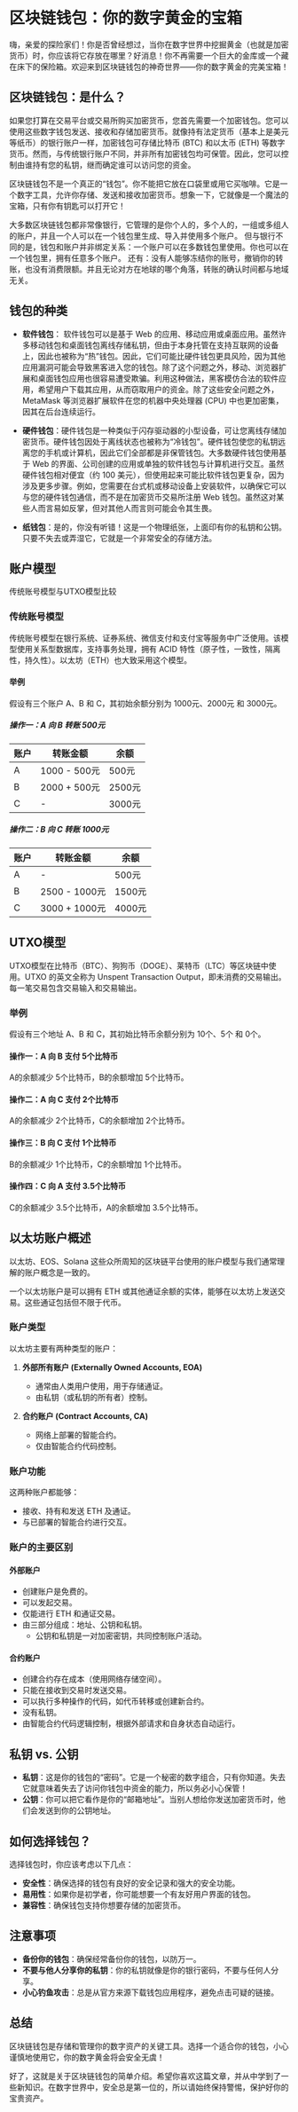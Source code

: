# 区块链钱包：你的数字黄金的宝箱

嗨，亲爱的探险家们！你是否曾经想过，当你在数字世界中挖掘黄金（也就是加密货币）时，你应该将它存放在哪里？好消息！你不再需要一个巨大的金库或一个藏在床下的保险箱。欢迎来到区块链钱包的神奇世界——你的数字黄金的完美宝箱！

## 区块链钱包：是什么？
如果您打算在交易平台或交易所购买加密货币，您首先需要一个加密钱包。您可以使用这些数字钱包发送、接收和存储加密货币。就像持有法定货币（基本上是美元等纸币）的银行账户一样，加密钱包可存储比特币 (BTC) 和以太币 (ETH) 等数字货币。然而，与传统银行账户不同，并非所有加密钱包均可保管。因此，您可以控制由谁持有您的私钥，继而确定谁可以访问您的资金。

区块链钱包不是一个真正的“钱包”。你不能把它放在口袋里或用它买咖啡。它是一个数字工具，允许你存储、发送和接收加密货币。想象一下，它就像是一个魔法的宝箱，只有你有钥匙可以打开它！

大多数区块链钱包都非常像银行，它管理的是你个人的，多个人的，一组或多组人的账户，并且一个人可以在一个钱包里生成、导入并使用多个账户。
但与银行不同的是，钱包和账户并非绑定关系：一个账户可以在多数钱包里使用。你也可以在一个钱包里，拥有任意多个账户。
还有：没有人能够冻结你的账号，撤销你的转账，也没有消费限额。并且无论对方在地球的哪个角落，转账的确认时间都与地域无关。

## 钱包的种类

- **软件钱包**：
软件钱包可以是基于 Web 的应用、移动应用或桌面应用。虽然许多移动钱包和桌面钱包离线存储私钥，但由于本身托管在支持互联网的设备上，因此也被称为“热”钱包。因此，它们可能比硬件钱包更具风险，因为其他应用漏洞可能会导致黑客进入您的钱包。除了这个问题之外，移动、浏览器扩展和桌面钱包应用也很容易遭受欺骗。利用这种做法，黑客模仿合法的软件应用，希望用户下载其应用，从而窃取用户的资金。除了这些安全问题之外，MetaMask 等浏览器扩展软件在您的机器中央处理器 (CPU) 中也更加密集，因其在后台连续运行。

- **硬件钱包**：硬件钱包是一种类似于闪存驱动器的小型设备，可让您离线存储加密货币。硬件钱包因处于离线状态也被称为“冷钱包”。硬件钱包使您的私钥远离您的手机或计算机，因此它们全部都是非保管钱包。大多数硬件钱包使用基于 Web 的界面、公司创建的应用或单独的软件钱包与计算机进行交互。虽然硬件钱包相对便宜（约 100 美元），但使用起来可能比软件钱包更复杂，因为涉及更多步骤。例如，您需要在台式机或移动设备上安装软件，以确保它可以与您的硬件钱包通信，而不是在加密货币交易所注册 Web 钱包。虽然这对某些人而言易如反掌，但对其他人而言则可能会令其生畏。

- **纸钱包**：是的，你没有听错！这是一个物理纸张，上面印有你的私钥和公钥。只要不失去或弄湿它，它就是一个非常安全的存储方法。

## 账户模型

传统账号模型与UTXO模型比较

### 传统账号模型

传统账号模型在银行系统、证券系统、微信支付和支付宝等服务中广泛使用。该模型使用关系型数据库，支持事务处理，拥有 ACID 特性（原子性，一致性，隔离性，持久性）。以太坊（ETH）也大致采用这个模型。

#### 举例

假设有三个账户 A、B 和 C，其初始余额分别为 1000元、2000元 和 3000元。

##### 操作一：A 向 B 转账 500元

| 账户 | 转账金额        | 余额  |
| ---- | -------------- | ---- |
| A    | 1000 - 500元   | 500元 |
| B    | 2000 + 500元   | 2500元|
| C    | -              | 3000元|

##### 操作二：B 向 C 转账 1000元

| 账户 | 转账金额        | 余额  |
| ---- | -------------- | ---- |
| A    | -              | 500元 |
| B    | 2500 - 1000元  | 1500元|
| C    | 3000 + 1000元  | 4000元|

## UTXO模型

UTXO模型在比特币（BTC）、狗狗币（DOGE）、莱特币（LTC）等区块链中使用。UTXO 的英文全称为 Unspent Transaction Output，即未消费的交易输出。每一笔交易包含交易输入和交易输出。

### 举例

假设有三个地址 A、B 和 C，其初始比特币余额分别为 10个、5个 和 0个。

#### 操作一：A 向 B 支付 5个比特币

A的余额减少 5个比特币，B的余额增加 5个比特币。

#### 操作二：A 向 C 支付 2个比特币

A的余额减少 2个比特币，C的余额增加 2个比特币。

#### 操作三：B 向 C 支付 1个比特币

B的余额减少 1个比特币，C的余额增加 1个比特币。

#### 操作四：C 向 A 支付 3.5个比特币

C的余额减少 3.5个比特币，A的余额增加 3.5个比特币。



## 以太坊账户概述

以太坊、EOS、Solana 这些众所周知的区块链平台使用的账户模型与我们通常理解的账户概念是一致的。

一个以太坊账户是可以拥有 ETH 或其他通证余额的实体，能够在以太坊上发送交易。这些通证包括但不限于代币。

### 账户类型

以太坊主要有两种类型的账户：

1. **外部所有账户 (Externally Owned Accounts, EOA)**
   - 通常由人类用户使用，用于存储通证。
   - 由私钥（或私钥的所有者）控制。

2. **合约账户 (Contract Accounts, CA)**
   - 网络上部署的智能合约。
   - 仅由智能合约代码控制。

### 账户功能

这两种账户都能够：
- 接收、持有和发送 ETH 及通证。
- 与已部署的智能合约进行交互。

### 账户的主要区别

#### 外部账户
- 创建账户是免费的。
- 可以发起交易。
- 仅能进行 ETH 和通证交易。
- 由三部分组成：地址、公钥和私钥。
  - 公钥和私钥是一对加密密钥，共同控制账户活动。

#### 合约账户
- 创建合约存在成本（使用网络存储空间）。
- 只能在接收到交易时发送交易。
- 可以执行多种操作的代码，如代币转移或创建新合约。
- 没有私钥。
- 由智能合约代码逻辑控制，根据外部请求和自身状态自动运行。


## 私钥 vs. 公钥

- **私钥**：这是你的钱包的“密码”。它是一个秘密的数字组合，只有你知道。失去它就意味着失去了访问你钱包中资金的能力，所以务必小心保管！
- **公钥**：你可以把它看作是你的“邮箱地址”。当别人想给你发送加密货币时，他们会发送到你的公钥地址。

## 如何选择钱包？

选择钱包时，你应该考虑以下几点：

- **安全性**：确保选择的钱包有良好的安全记录和强大的安全功能。
- **易用性**：如果你是初学者，你可能想要一个有友好用户界面的钱包。
- **兼容性**：确保钱包支持你想要存储的加密货币。

## 注意事项

- **备份你的钱包**：确保经常备份你的钱包，以防万一。
- **不要与他人分享你的私钥**：你的私钥就像是你的银行密码，不要与任何人分享。
- **小心钓鱼攻击**：总是从官方来源下载钱包应用程序，避免点击可疑的链接。

## 总结

区块链钱包是存储和管理你的数字资产的关键工具。选择一个适合你的钱包，小心谨慎地使用它，你的数字黄金将会安全无虞！

好了，这就是关于区块链钱包的简单介绍。希望你喜欢这篇文章，并从中学到了一些新知识。在数字世界中，安全总是第一位的，所以请始终保持警惕，保护好你的宝贵资产。
